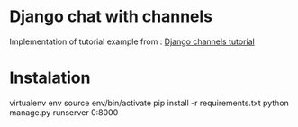 Django chat with channels
=========================

Implementation of tutorial example from :
<a href="https://channels.readthedocs.io/en/latest/tutorial/part_1.html">Django channels tutorial</a>

Instalation
===========

virtualenv env
source env/bin/activate
pip install -r requirements.txt
python manage.py runserver 0:8000



